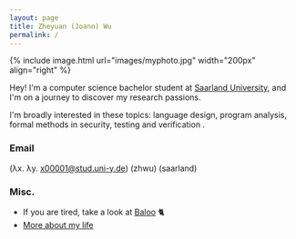 ```yaml
---
layout: page
title: Zheyuan (Joann) Wu
permalink: /
---
```

{% include image.html url="images/myphoto.jpg" width="200px" align="right" %}

Hey! 
I'm a computer science bachelor student at [Saarland University], and I'm on a journey to discover my research passions. 

I'm broadly interested in these topics: 
language design,
program analysis, 
formal methods in security, 
testing and verification
.

### Email
(λx. λy. x00001@stud.uni-y.de) (zhwu) (saarland)

### Misc.
- If you are tired, take a look at [Baloo](baloo.html) 🐈
- [More about my life](/misc/)



[Saarland University]: https://saarland-informatics-campus.de/
